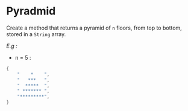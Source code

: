 # Pyradmid

Create a method that returns a pyramid of `n` floors, from top to bottom, stored in a `String` array.

*E.g :*

* n = 5 :

``` java
{
    "    *    ",
    "   ***   ",
    "  *****  ",
    " ******* ",
    "*********",
}
```
